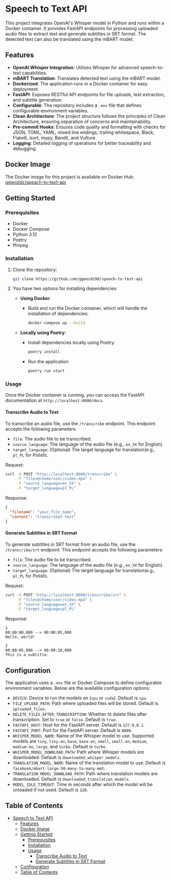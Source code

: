 # Speech to Text API

This project integrates OpenAI's Whisper model in Python and runs within a Docker container. It provides FastAPI endpoints for processing uploaded audio files to extract text and generate subtitles in SRT format. The detected text can also be translated using the mBART model.

## Features

- **OpenAI Whisper Integration**: Utilizes Whisper for advanced speech-to-text capabilities.
- **mBART Translation**: Translates detected text using the mBART model.
- **Dockerized**: The application runs in a Docker container for easy deployment.
- **FastAPI**: Exposes RESTful API endpoints for file uploads, text extraction, and subtitle generation.
- **Configurable**: The repository includes a `.env` file that defines configurable environment variables.
- **Clean Architecture**: The project structure follows the principles of Clean Architecture, ensuring separation of concerns and maintainability.
- **Pre-commit Hooks**: Ensures code quality and formatting with checks for JSON, TOML, YAML, mixed line endings, trailing whitespace, Black, Flake8, isort, mypy, Bandit, and Vulture.
- **Logging**: Detailed logging of operations for better traceability and debugging.

## Docker Image

The Docker image for this project is available on Docker Hub: [ggwozdz/speach-to-text-api](https://hub.docker.com/r/ggwozdz/speach-to-text-api)

## Getting Started

### Prerequisites

- Docker
- Docker Compose
- Python 3.12
- Poetry
- ffmpeg

### Installation

1. Clone the repository:

    ```sh
    git clone https://github.com/ggwozdz90/speach-to-text-api
    ```

2. You have two options for installing dependencies:

    - **Using Docker**:
        - Build and run the Docker container, which will handle the installation of dependencies:

            ```sh
            docker-compose up --build
            ```

    - **Locally using Poetry**:
        - Install dependencies locally using Poetry:

            ```sh
            poetry install
            ```

        - Run the application

            ```sh
            poetry run start
            ```

### Usage

Once the Docker container is running, you can access the FastAPI documentation at `http://localhost:8000/docs`.

#### Transcribe Audio to Text

To transcribe an audio file, use the `/transcribe` endpoint. This endpoint accepts the following parameters:

- `file`: The audio file to be transcribed.
- `source_language`: The language of the audio file (e.g., `en_XX` for English).
- `target_language`: (Optional) The target language for translation(e.g., `pl_PL` for Polish).

Request:

```sh
curl -X POST "http://localhost:8000/transcribe" \
     -F "file=@/home/user/video.mp4" \
     -F "source_language=en_XX" \
     -F "target_language=pl_PL"
```

Response:

```json
{
  "filename": "your_file_name",
  "content": "transcribed text"
}
```

#### Generate Subtitles in SRT Format

To generate subtitles in SRT format from an audio file, use the `/transcribe/srt` endpoint. This endpoint accepts the following parameters:

- `file`: The audio file to be transcribed.
- `source_language`: The language of the audio file (e.g., `en_XX` for English).
- `target_language`: (Optional) The target language for translation(e.g., `pl_PL` for Polish).

Request:

```sh
curl -X POST "http://localhost:8000/transcribe/srt" \
     -F "file=@/home/user/video.mp4" \
     -F "source_language=en_XX" \
     -F "target_language=pl_PL"
```

Response:

```plaintext
1
00:00:00,000 --> 00:00:05,000
Hello, world!

2
00:00:05,000 --> 00:00:10,000
This is a subtitle.
```

## Configuration

The application uses a `.env` file or Docker Compose to define configurable environment variables. Below are the available configuration options:

- `DEVICE`: Device to run the models on (`cpu` or `cuda`). Default is `cpu`.
- `FILE_UPLOAD_PATH`: Path where uploaded files will be stored. Default is `uploaded_files`.
- `DELETE_FILES_AFTER_TRANSCRIPTION`: Whether to delete files after transcription. Set to `true` or `false`. Default is `true`.
- `FASTAPI_HOST`: Host for the FastAPI server. Default is `127.0.0.1`.
- `FASTAPI_PORT`: Port for the FastAPI server. Default is `8000`.
- `WHISPER_MODEL_NAME`: Name of the Whisper model to use. Supported models are `tiny`, `tiny.en`, `base`, `base.en`, `small`, `small.en`, `medium`, `medium.en`, `large`, and `turbo`. Default is `turbo`.
- `WHISPER_MODEL_DOWNLOAD_PATH`: Path where Whisper models are downloaded. Default is `downloaded_whisper_models`.
- `TRANSLATION_MODEL_NAME`: Name of the translation model to use. Default is `facebook/mbart-large-50-many-to-many-mmt`.
- `TRANSLATION_MODEL_DOWNLOAD_PATH`: Path where translation models are downloaded. Default is `downloaded_translation_models`.
- `MODEL_IDLE_TIMEOUT`: Time in seconds after which the model will be unloaded if not used. Default is `120`.

## Table of Contents

- [Speech to Text API](#speech-to-text-api)
  - [Features](#features)
  - [Docker Image](#docker-image)
  - [Getting Started](#getting-started)
    - [Prerequisites](#prerequisites)
    - [Installation](#installation)
    - [Usage](#usage)
      - [Transcribe Audio to Text](#transcribe-audio-to-text)
      - [Generate Subtitles in SRT Format](#generate-subtitles-in-srt-format)
  - [Configuration](#configuration)
  - [Table of Contents](#table-of-contents)
